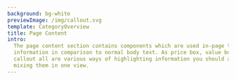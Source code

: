 ```yaml
---
background: bg-white
previewImage: /img/callout.svg
template: CategoryOverview
title: Page Content
intro:
  The page content section contains components which are used in-page to display
  information in comparison to normal body text. As price box, value box and
  callout all are various ways of highlighting information you should avoid
  mixing them in one view.
---
```


